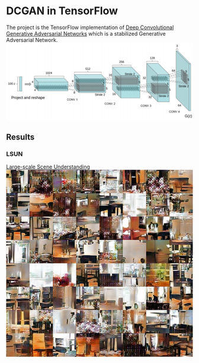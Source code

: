 # DCGAN in TensorFlow
The project is the TensorFlow implementation of [Deep Convolutional Generative Adversarial Networks](https://arxiv.org/abs/1511.06434) which is a stabilized Generative Adversarial Network.
![DCGAN](https://github.com/carpedm20/DCGAN-tensorflow/blob/master/DCGAN.png)

## Results
### LSUN
[Large-scale Scene Understanding](http://www.yf.io/p/lsun)
![DCGAN experiment 1](/assets/dcgan_exp_1.jpg)